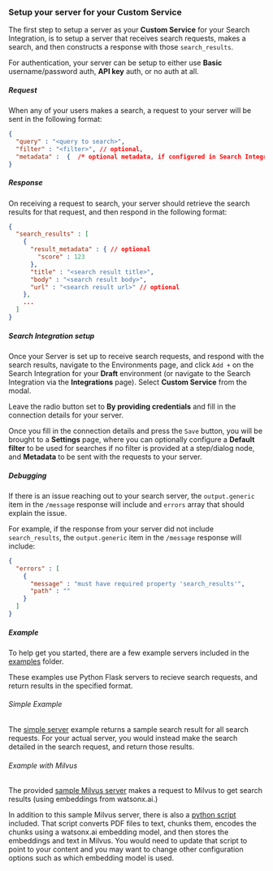
### Setup your server for your Custom Service

The first step to setup a server as your **Custom Service** for your Search Integration, is to setup a server that receives search requests, makes a search, and then constructs a response with those `search_results`.

For authentication, your server can be setup to either use **Basic** username/password auth, **API key** auth, or no auth at all.

##### Request

When any of your users makes a search, a request to your server will be sent in the following format:

```json
{
  "query" : "<query to search>",
  "filter" : "<filter>", // optional,
  "metadata" :  {  /* optional metadata, if configured in Search Integration */ }
}
```

##### Response

On receiving a request to search, your server should retrieve the search results for that request, and then respond in the following format:

```json
{
  "search_results" : [
    {
      "result_metadata" : { // optional
        "score" : 123
      },
      "title" : "<search result title>",
      "body" : "<search result body>",
      "url" : "<search result url>" // optional
    },
    ...
  ]
}
```

##### Search Integration setup

Once your Server is set up to receive search requests, and respond with the search results, navigate to the Environments page, and click `Add +` on the Search Integration for your **Draft** environment (or navigate to the Search Integration via the **Integrations** page). Select **Custom Service** from the modal.

Leave the radio button set to **By providing credentials** and fill in the connection details for your server.

Once you fill in the connection details and press the `Save` button, you will be brought to a **Settings** page, where you can optionally configure a **Default filter** to be used for searches if no filter is provided at a step/dialog node, and **Metadata** to be sent with the requests to your server. 

##### Debugging

If there is an issue reaching out to your search server, the `output.generic` item in the `/message` response will include and `errors` array that should explain the issue. 

For example, if the response from your server did not include `search_results`, the `output.generic` item in the `/message` response will include:
```json
{
  "errors" : [ 
    { 
      "message" : "must have required property 'search_results'",
      "path" : "" 
    } 
  ]
}
```

##### Example

To help get you started, there are a few example servers included in the [examples](./examples) folder. 

These examples use Python Flask servers to recieve search requests, and return results in the specified format.

###### Simple Example

The [simple server](./examples/example-simple-server.py) example returns a sample search result for all search requests. For your actual server, you would instead make the search detailed in the search request, and return those results.

###### Example with Milvus

The provided [sample Milvus server](./examples/examle-milvus-server.py) makes a request to Milvus to get search results (using embeddings from watsonx.ai.)

In addition to this sample Milvus server, there is also a [python script](./examples/index-with-milvus.py) included. That script converts PDF files to text, chunks them, encodes the chunks using a watsonx.ai embedding model, and then stores the embeddings and text in Milvus. You would need to update that script to point to your content and you may want to change other configuration options such as which embedding model is used.